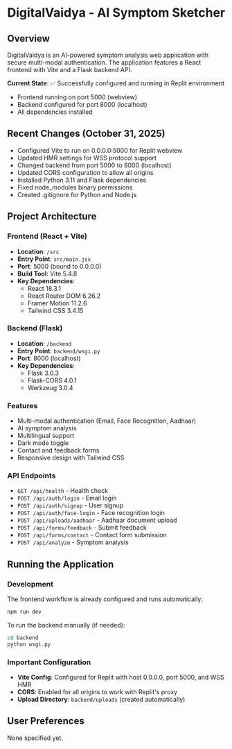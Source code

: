 # DigitalVaidya - AI Symptom Sketcher

## Overview
DigitalVaidya is an AI-powered symptom analysis web application with secure multi-modal authentication. The application features a React frontend with Vite and a Flask backend API.

**Current State**: ✅ Successfully configured and running in Replit environment
- Frontend running on port 5000 (webview)
- Backend configured for port 8000 (localhost)
- All dependencies installed

## Recent Changes (October 31, 2025)
- Configured Vite to run on 0.0.0.0:5000 for Replit webview
- Updated HMR settings for WSS protocol support
- Changed backend from port 5000 to 8000 (localhost)
- Updated CORS configuration to allow all origins
- Installed Python 3.11 and Flask dependencies
- Fixed node_modules binary permissions
- Created .gitignore for Python and Node.js

## Project Architecture

### Frontend (React + Vite)
- **Location**: `/src`
- **Entry Point**: `src/main.jsx`
- **Port**: 5000 (bound to 0.0.0.0)
- **Build Tool**: Vite 5.4.8
- **Key Dependencies**:
  - React 18.3.1
  - React Router DOM 6.26.2
  - Framer Motion 11.2.6
  - Tailwind CSS 3.4.15

### Backend (Flask)
- **Location**: `/backend`
- **Entry Point**: `backend/wsgi.py`
- **Port**: 8000 (localhost)
- **Key Dependencies**:
  - Flask 3.0.3
  - Flask-CORS 4.0.1
  - Werkzeug 3.0.4

### Features
- Multi-modal authentication (Email, Face Recognition, Aadhaar)
- AI symptom analysis
- Multilingual support
- Dark mode toggle
- Contact and feedback forms
- Responsive design with Tailwind CSS

### API Endpoints
- `GET /api/health` - Health check
- `POST /api/auth/login` - Email login
- `POST /api/auth/signup` - User signup
- `POST /api/auth/face-login` - Face recognition login
- `POST /api/uploads/aadhaar` - Aadhaar document upload
- `POST /api/forms/feedback` - Submit feedback
- `POST /api/forms/contact` - Contact form submission
- `POST /api/analyze` - Symptom analysis

## Running the Application

### Development
The frontend workflow is already configured and runs automatically:
```bash
npm run dev
```

To run the backend manually (if needed):
```bash
cd backend
python wsgi.py
```

### Important Configuration
- **Vite Config**: Configured for Replit with host 0.0.0.0, port 5000, and WSS HMR
- **CORS**: Enabled for all origins to work with Replit's proxy
- **Upload Directory**: `backend/uploads` (created automatically)

## User Preferences
None specified yet.
